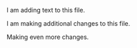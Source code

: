 I am adding text to this file.

I am making additional changes to this file.

Making even more changes.
